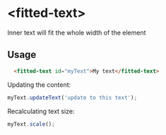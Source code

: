 # \<fitted-text\>

Inner text will fit the whole width of the element


## Usage

```html
  <fitted-text id="myText">My text</fitted-text>
```

Updating the content:

```js
myText.updateText('update to this text');
```

Recalculating text size:

```js
myText.scale();
```
